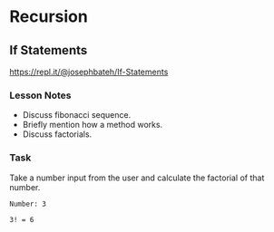 # Recursion

## If Statements

https://repl.it/@josephbateh/If-Statements

### Lesson Notes

- Discuss fibonacci sequence.
- Briefly mention how a method works.
- Discuss factorials.

### Task

Take a number input from the user and calculate the factorial of that number.

```
Number: 3

3! = 6
```